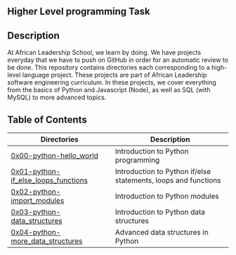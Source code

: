 ## Higher Level programming Task

## Description
At African Leadership School, we learn by doing. We have projects everyday that we have to push on GitHub in order for an automatic review to be done. This repository contains directories each corresponding to a high-level language project. These projects are part of African Leadership software engineering curriculum. In these projects, we cover everything from the basics of Python and Javascript (Node), as well as SQL (with MySQL) to more advanced topics.

## Table of Contents
Directories | Description
----------- | -----------
[0x00-python-hello_world](./0x00-python-hello_world) | Introduction to Python programming
[0x01-python-if_else_loops_functions](./0x01-python-if_else_loops_functions) | Introduction to Python if/else statements, loops and functions
[0x02-python-import_modules](./0x02-python-import_modules) | Introduction to Python modules
[0x03-python-data_structures](./0x03-python-data_structures) | Introduction to Python data structures
[0x04-python-more_data_structures](./0x04-python-more_data_structures) | Advanced data structures in Python
